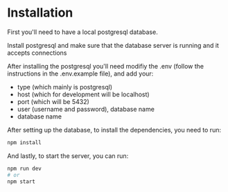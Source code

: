 # Installation

First you'll need to have a local postgresql database.

Install postgresql and make sure that the database server is running and it accepts connections

After installing the postgresql you'll need modifiy the .env (follow the instructions in the .env.example file), and add your:
 - type (which mainly is postgresql)
 - host (which for development will be localhost)
 - port (which will be 5432)
 - user (username and password), database name
 - database name

After setting up the database, to install the dependencies, you need to run:
```bash
npm install
``` 

And lastly, to start the server, you can run:
```bash
npm run dev
# or
npm start
```
